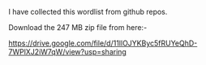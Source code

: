 I have collected this wordlist from github repos.

  Download the 247 MB zip file from here:-
  
  https://drive.google.com/file/d/11llOJYKByc5fRUYeQhD-7WPlXJ2iW7qW/view?usp=sharing
  
  
  
  
